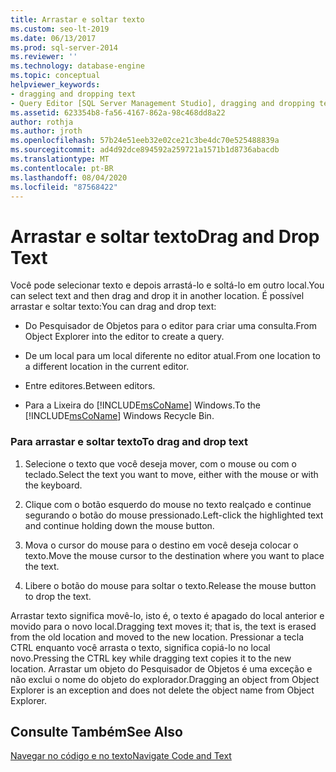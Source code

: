 ```yaml
---
title: Arrastar e soltar texto
ms.custom: seo-lt-2019
ms.date: 06/13/2017
ms.prod: sql-server-2014
ms.reviewer: ''
ms.technology: database-engine
ms.topic: conceptual
helpviewer_keywords:
- dragging and dropping text
- Query Editor [SQL Server Management Studio], dragging and dropping text
ms.assetid: 623354b8-fa56-4167-862a-98c468dd8a22
author: rothja
ms.author: jroth
ms.openlocfilehash: 57b24e51eeb32e02ce21c3be4dc70e525488839a
ms.sourcegitcommit: ad4d92dce894592a259721a1571b1d8736abacdb
ms.translationtype: MT
ms.contentlocale: pt-BR
ms.lasthandoff: 08/04/2020
ms.locfileid: "87568422"
---
```

# <a name="drag-and-drop-text"></a><span data-ttu-id="2b2b5-102">Arrastar e soltar texto</span><span class="sxs-lookup"><span data-stu-id="2b2b5-102">Drag and Drop Text</span></span>
  <span data-ttu-id="2b2b5-103">Você pode selecionar texto e depois arrastá-lo e soltá-lo em outro local.</span><span class="sxs-lookup"><span data-stu-id="2b2b5-103">You can select text and then drag and drop it in another location.</span></span> <span data-ttu-id="2b2b5-104">É possível arrastar e soltar texto:</span><span class="sxs-lookup"><span data-stu-id="2b2b5-104">You can drag and drop text:</span></span>  
  
-   <span data-ttu-id="2b2b5-105">Do Pesquisador de Objetos para o editor para criar uma consulta.</span><span class="sxs-lookup"><span data-stu-id="2b2b5-105">From Object Explorer into the editor to create a query.</span></span>  
  
-   <span data-ttu-id="2b2b5-106">De um local para um local diferente no editor atual.</span><span class="sxs-lookup"><span data-stu-id="2b2b5-106">From one location to a different location in the current editor.</span></span>  
  
-   <span data-ttu-id="2b2b5-107">Entre editores.</span><span class="sxs-lookup"><span data-stu-id="2b2b5-107">Between editors.</span></span>  
  
-   <span data-ttu-id="2b2b5-108">Para a Lixeira do [!INCLUDE[msCoName](../../includes/msconame-md.md)] Windows.</span><span class="sxs-lookup"><span data-stu-id="2b2b5-108">To the [!INCLUDE[msCoName](../../includes/msconame-md.md)] Windows Recycle Bin.</span></span>  
  
### <a name="to-drag-and-drop-text"></a><span data-ttu-id="2b2b5-109">Para arrastar e soltar texto</span><span class="sxs-lookup"><span data-stu-id="2b2b5-109">To drag and drop text</span></span>  
  
1.  <span data-ttu-id="2b2b5-110">Selecione o texto que você deseja mover, com o mouse ou com o teclado.</span><span class="sxs-lookup"><span data-stu-id="2b2b5-110">Select the text you want to move, either with the mouse or with the keyboard.</span></span>  
  
2.  <span data-ttu-id="2b2b5-111">Clique com o botão esquerdo do mouse no texto realçado e continue segurando o botão do mouse pressionado.</span><span class="sxs-lookup"><span data-stu-id="2b2b5-111">Left-click the highlighted text and continue holding down the mouse button.</span></span>  
  
3.  <span data-ttu-id="2b2b5-112">Mova o cursor do mouse para o destino em você deseja colocar o texto.</span><span class="sxs-lookup"><span data-stu-id="2b2b5-112">Move the mouse cursor to the destination where you want to place the text.</span></span>  
  
4.  <span data-ttu-id="2b2b5-113">Libere o botão do mouse para soltar o texto.</span><span class="sxs-lookup"><span data-stu-id="2b2b5-113">Release the mouse button to drop the text.</span></span>  
  
 <span data-ttu-id="2b2b5-114">Arrastar texto significa movê-lo, isto é, o texto é apagado do local anterior e movido para o novo local.</span><span class="sxs-lookup"><span data-stu-id="2b2b5-114">Dragging text moves it; that is, the text is erased from the old location and moved to the new location.</span></span> <span data-ttu-id="2b2b5-115">Pressionar a tecla CTRL enquanto você arrasta o texto, significa copiá-lo no local novo.</span><span class="sxs-lookup"><span data-stu-id="2b2b5-115">Pressing the CTRL key while dragging text copies it to the new location.</span></span> <span data-ttu-id="2b2b5-116">Arrastar um objeto do Pesquisador de Objetos é uma exceção e não exclui o nome do objeto do explorador.</span><span class="sxs-lookup"><span data-stu-id="2b2b5-116">Dragging an object from Object Explorer is an exception and does not delete the object name from Object Explorer.</span></span>  
  
## <a name="see-also"></a><span data-ttu-id="2b2b5-117">Consulte Também</span><span class="sxs-lookup"><span data-stu-id="2b2b5-117">See Also</span></span>  
 [<span data-ttu-id="2b2b5-118">Navegar no código e no texto</span><span class="sxs-lookup"><span data-stu-id="2b2b5-118">Navigate Code and Text</span></span>](navigate-code-and-text.md)  
  
  
